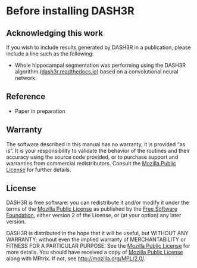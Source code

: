 # Before installing DASH3R

## Acknowledging this work
If you wish to include results generated by DASH3R in a publication, please include a line such as the following:

* Whole hippocampal segmentation was performing using the DASH3R algorithm ([dash3r.readthedocs.io](dash3r.readthedocs.io)) based on a convolutional neural network.

## Reference

* Paper in preparation


## Warranty

The software described in this manual has no warranty, it is provided “as is”. It is your responsibility to validate the behavior of the routines and their accuracy using the source code provided, or to purchase support and warranties from commercial redistributors. Consult the [Mozilla Public License](https://www.mozilla.org/en-US/MPL/2.0/) for further details.


## License

DASH3R is free software: you can redistribute it and/or modify it under the terms of the [Mozilla Public License](https://www.mozilla.org/en-US/MPL/2.0/) as published by the [Free Software Foundation](http://www.fsf.org/), either version 2 of the License, or (at your option) any later version.

DASH3R is distributed in the hope that it will be useful, but WITHOUT ANY WARRANTY; without even the implied warranty of MERCHANTABILITY or FITNESS FOR A PARTICULAR PURPOSE. See the [Mozilla Public License](https://www.mozilla.org/en-US/MPL/2.0/) for more details. You should have received a copy of [Mozilla Public License](https://www.mozilla.org/en-US/MPL/2.0/) along with MRtrix. If not, see http://mozilla.org/MPL/2.0/.
